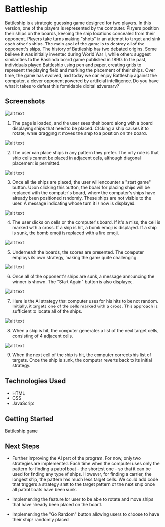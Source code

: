 # Battleship

Battleship is a strategic guessing game designed for two players. In this version, one of the players is represented by the computer. Players position their ships on the boards, keeping the ship locations concealed from their opponent. Players take turns making "shots" in an attempt to target and sink each other's ships. The main goal of the game is to destroy all of the opponent's ships.
The history of Battleship has two debated origins. Some believe it was initially invented during World War I, while others suggest similarities to the Basilinda board game published in 1890. In the past, individuals played Battleship using pen and paper, creating grids to represent the playing field and marking the placement of their ships. Over time, the game has evolved, and today we can enjoy Battleship against the computer, a clever opponent powered by artificial intelligence. Do you have what it takes to defeat this formidable digital adversary?

## Screenshots

![alt text](https://github.com/gorgeousPotato/battleship/blob/main/images/screenshots/1.beginning.png "the beginning of the game")

1. The page is loaded, and the user sees their board along with a board displaying ships that need to be placed. Clicking a ship causes it to rotate, while dragging it moves the ship to a position on the board.

![alt text](https://github.com/gorgeousPotato/battleship/blob/main/images/screenshots/2.process%20of%20user%20ship%20placement.png "process of user ship placement")

2. The user can place ships in any pattern they prefer. The only rule is that ship cells cannot be placed in adjacent cells, although diagonal placement is permitted.

![alt text](https://github.com/gorgeousPotato/battleship/blob/main/images/screenshots/3.all%20user%20ships%20are%20placed.png "all the ships are placed")

3. Once all the ships are placed, the user will encounter a "start game" button. Upon clicking this button, the board for placing ships will be replaced with the computer's board, where the computer's ships have already been positioned randomly. These ships are not visible to the user. A message indicating whose turn it is now is displayed.

![alt text](https://github.com/gorgeousPotato/battleship/blob/main/images/screenshots/4.the%20beginning%20of%20the%20game.png "the beginning of the game process")

4. The user clicks on cells on the computer's board. If it's a miss, the cell is marked with a cross. If a ship is hit, a bomb emoji is displayed. If a ship is sunk, the bomb emoji is replaced with a fire emoji.

![alt text](https://github.com/gorgeousPotato/battleship/blob/main/images/screenshots/5.the%20game%20process.png "the game process")

5. Underneath the boards, the scores are presented. The computer employs its own strategy, making the game quite challenging.

![alt text](https://github.com/gorgeousPotato/battleship/blob/main/images/screenshots/6.the%20end%20of%20the%20game%2C%20start%20again%20button.png "the end of the game")

6. Once all of the opponent's ships are sunk, a message announcing the winner is shown. The "Start Again" button is also displayed.

![alt text](https://github.com/gorgeousPotato/battleship/blob/main/images/screenshots/strategy.png "strategy")

7. Here is the AI strategy that computer uses for his hits to be not random. Initially, it targets one of the cells marked with a cross. This approach is sufficient to locate all of the ships.

![alt text](https://github.com/gorgeousPotato/battleship/blob/main/images/screenshots/targets.png "targets")

8. When a ship is hit, the computer generates a list of the next target cells, consisting of 4 adjacent cells.

![alt text](https://github.com/gorgeousPotato/battleship/blob/main/images/screenshots/targets-1.png "targets")

9. When the next cell of the ship is hit, the computer corrects his list of targets. Once the ship is sunk, the computer reverts back to its initial strategy.

## Technologies Used

- HTML
- CSS
- JavaScript

## Getting Started

[Battleship game](https://gorgeouspotato.github.io/battleship/)

## Next Steps

- Further improving the AI part of the program. For now, only two strategies are implemented. Each time when the computer uses only the pattern for finding a patrol boat - the shortest one - so that it can be used for finding any type of ships. However, for finding a carrier, the longest ship, the pattern has much less target cells. We could add code that triggers a strategy shift to the target pattern of the next ship once all patrol boats have been sunk.

- Implementing the feature for user to be able to rotate and move ships that have already been placed on the board.

- Implementing the "Go Random" button allowing users to choose to have their ships randomly placed
